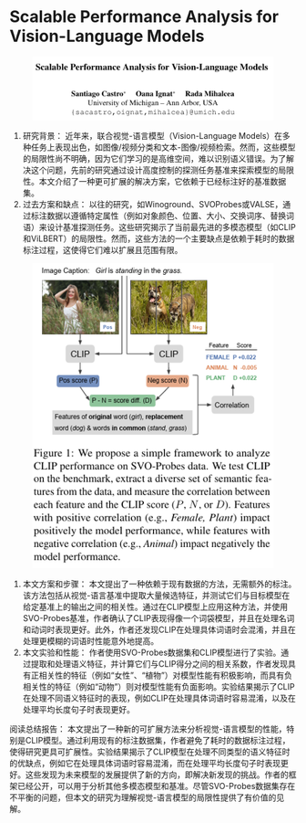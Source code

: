 # Scalable Performance Analysis for Vision-Language Models

<figure><img src="../.gitbook/assets/image (5) (1) (1) (1) (1) (1) (1) (1) (1) (1) (1) (1) (1) (1) (1) (1) (1) (1) (1) (1) (1) (1) (1) (1) (1) (1) (1) (1) (1) (1) (1) (1) (1) (1) (1) (1) (1) (1) (1) (1) (1) (1) (1) (1) (1) (1) (1) (1) (1) (1) (1) (1) (1) (1) (1) (1) (1) (1) (1) (1) ( (4).png" alt=""><figcaption></figcaption></figure>

1. 研究背景： 近年来，联合视觉-语言模型（Vision-Language Models）在多种任务上表现出色，如图像/视频分类和文本-图像/视频检索。然而，这些模型的局限性尚不明确，因为它们学习的是高维空间，难以识别语义错误。为了解决这个问题，先前的研究通过设计高度控制的探测任务基准来探索模型的局限性。本文介绍了一种更可扩展的解决方案，它依赖于已经标注好的基准数据集。
2. 过去方案和缺点： 以往的研究，如Winoground、SVOProbes或VALSE，通过标注数据以遵循特定属性（例如对象颜色、位置、大小、交换词序、替换词语）来设计基准探测任务。这些研究揭示了当前最先进的多模态模型（如CLIP和ViLBERT）的局限性。然而，这些方法的一个主要缺点是依赖于耗时的数据标注过程，这使得它们难以扩展且范围有限。

<figure><img src="../.gitbook/assets/image (7) (1) (1) (1) (1) (1) (1) (1) (1) (1) (1) (1) (1) (1) (1) (1) (1) (1) (1) (1) (1) (1) (1) (1) (1) (1) (1) (1) (1) (1) (1) (1) (1) (1) (1) (1) (1) (1) (1) (1) (1) (1) (1) (1) (1) (1) (1) (1) (1) (1) (1).png" alt=""><figcaption></figcaption></figure>

1. 本文方案和步骤： 本文提出了一种依赖于现有数据的方法，无需额外的标注。该方法包括从视觉-语言基准中提取大量候选特征，并测试它们与目标模型在给定基准上的输出之间的相关性。通过在CLIP模型上应用这种方法，并使用SVO-Probes基准，作者确认了CLIP表现得像一个词袋模型，并且在处理名词和动词时表现更好。此外，作者还发现CLIP在处理具体词语时会混淆，并且在处理更模糊的词语时性能意外地提高。
2. 本文实验和性能： 作者使用SVO-Probes数据集和CLIP模型进行了实验。通过提取和处理语义特征，并计算它们与CLIP得分之间的相关系数，作者发现具有正相关性的特征（例如“女性”、“植物”）对模型性能有积极影响，而具有负相关性的特征（例如“动物”）则对模型性能有负面影响。实验结果揭示了CLIP在处理不同语义特征时的表现，例如CLIP在处理具体词语时容易混淆，以及在处理平均长度句子时表现更好。

阅读总结报告： 本文提出了一种新的可扩展方法来分析视觉-语言模型的性能，特别是CLIP模型。通过利用现有的标注数据集，作者避免了耗时的数据标注过程，使得研究更具可扩展性。实验结果揭示了CLIP模型在处理不同类型的语义特征时的优缺点，例如它在处理具体词语时容易混淆，而在处理平均长度句子时表现更好。这些发现为未来模型的发展提供了新的方向，即解决新发现的挑战。作者的框架已经公开，可以用于分析其他多模态模型和基准。尽管SVO-Probes数据集存在不平衡的问题，但本文的研究为理解视觉-语言模型的局限性提供了有价值的见解。

